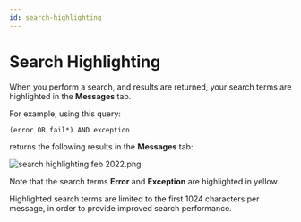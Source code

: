 ```yaml
---
id: search-highlighting
---
```


# Search Highlighting

When you perform a search, and results are returned, your search terms are highlighted in the **Messages** tab.

For example, using this query:

```
(error OR fail*) AND exception
```

returns the following results in the **Messages** tab:

![search highlighting feb 2022.png](/img/search/search-page/search-highlighting.png)

Note that the search terms **Error** and **Exception** are highlighted in yellow.

Highlighted search terms are limited to the first 1024 characters per message, in order to provide improved search performance.
